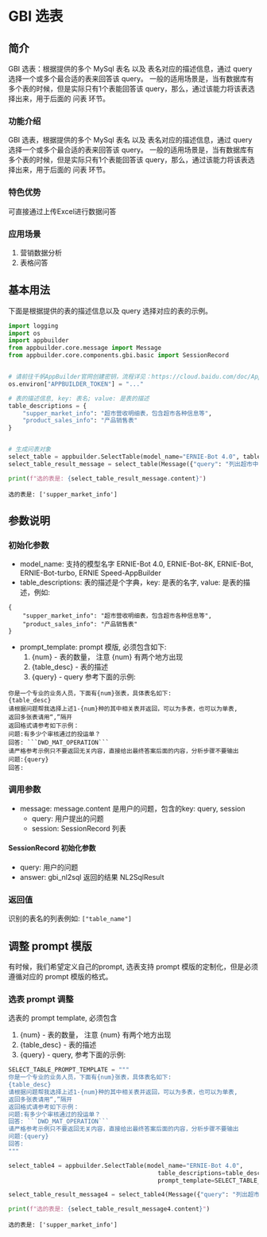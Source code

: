 # GBI 选表

## 简介
GBI 选表：根据提供的多个 MySql 表名 以及 表名对应的描述信息，通过 query 选择一个或多个最合适的表来回答该 query。
一般的适用场景是，当有数据库有多个表的时候，但是实际只有1个表能回答该 query，那么，通过该能力将该表选择出来，用于后面的 问表 环节。


### 功能介绍
GBI 选表，根据提供的多个 MySql 表名 以及 表名对应的描述信息，通过 query 选择一个或多个最合适的表来回答该 query。
一般的适用场景是，当有数据库有多个表的时候，但是实际只有1个表能回答该 query，那么，通过该能力将该表选择出来，用于后面的 问表 环节。

### 特色优势
可直接通过上传Excel进行数据问答

### 应用场景
1. 营销数据分析
2. 表格问答


## 基本用法
下面是根据提供的表的描述信息以及 query 选择对应的表的示例。


```python
import logging
import os
import appbuilder
from appbuilder.core.message import Message
from appbuilder.core.components.gbi.basic import SessionRecord


# 请前往千帆AppBuilder官网创建密钥，流程详见：https://cloud.baidu.com/doc/AppBuilder/s/Olq6grrt6#1%E3%80%81%E5%88%9B%E5%BB%BA%E5%AF%86%E9%92%A5
os.environ["APPBUILDER_TOKEN"] = "..."

# 表的描述信息, key: 表名; value: 是表的描述
table_descriptions = {
    "supper_market_info": "超市营收明细表，包含超市各种信息等",
    "product_sales_info": "产品销售表"
}


# 生成问表对象
select_table = appbuilder.SelectTable(model_name="ERNIE-Bot 4.0", table_descriptions=table_descriptions)
select_table_result_message = select_table(Message({"query": "列出超市中的所有数据"}))

print(f"选的表是: {select_table_result_message.content}")
```

    选的表是: ['supper_market_info']


## 参数说明
### 初始化参数
- model_name: 支持的模型名字 ERNIE-Bot 4.0, ERNIE-Bot-8K, ERNIE-Bot, ERNIE-Bot-turbo, ERNIE Speed-AppBuilder
- table_descriptions: 表的描述是个字典，key: 是表的名字, value: 是表的描述，例如:

```
{
    "supper_market_info": "超市营收明细表，包含超市各种信息等",
    "product_sales_info": "产品销售表"
}
```
- prompt_template: prompt 模版, 必须包含如下:
  1. {num} - 表的数量， 注意 {num} 有两个地方出现
  2. {table_desc} - 表的描述
  3. {query} - query
  参考下面的示例:

```
你是一个专业的业务人员，下面有{num}张表，具体表名如下:
{table_desc}
请根据问题帮我选择上述1-{num}种的其中相关表并返回，可以为多表，也可以为单表,
返回多张表请用“,”隔开
返回格式请参考如下示例：
问题:有多少个审核通过的投运单？
回答: ```DWD_MAT_OPERATION```
请严格参考示例只不要返回无关内容，直接给出最终答案后面的内容，分析步骤不要输出
问题:{query}
回答:
```
     
### 调用参数
- message: message.content 是用户的问题，包含的key: query, session
  * query: 用户提出的问题
  * session: SessionRecord 列表

#### SessionRecord 初始化参数
- query: 用户的问题
- answer: gbi_nl2sql 返回的结果 NL2SqlResult
  
### 返回值
识别的表名的列表例如:
`["table_name"]`

## 调整 prompt 模版
有时候，我们希望定义自己的prompt, 选表支持 prompt 模版的定制化，但是必须遵循对应的 prompt 模版的格式。

### 选表 prompt 调整
选表的 prompt template, 必须包含 
1. {num} - 表的数量， 注意 {num} 有两个地方出现
2. {table_desc} - 表的描述
3. {query} - query, 参考下面的示例:


```python
SELECT_TABLE_PROMPT_TEMPLATE = """
你是一个专业的业务人员，下面有{num}张表，具体表名如下:
{table_desc}
请根据问题帮我选择上述1-{num}种的其中相关表并返回，可以为多表，也可以为单表,
返回多张表请用“,”隔开
返回格式请参考如下示例：
问题:有多少个审核通过的投运单？
回答: ```DWD_MAT_OPERATION```
请严格参考示例只不要返回无关内容，直接给出最终答案后面的内容，分析步骤不要输出
问题:{query}
回答:
"""
```


```python
select_table4 = appbuilder.SelectTable(model_name="ERNIE-Bot 4.0", 
                                          table_descriptions=table_descriptions,
                                          prompt_template=SELECT_TABLE_PROMPT_TEMPLATE)

select_table_result_message4 = select_table4(Message({"query": "列出超市中的所有数据"}))

print(f"选的表是: {select_table_result_message4.content}")
```

    选的表是: ['supper_market_info']


